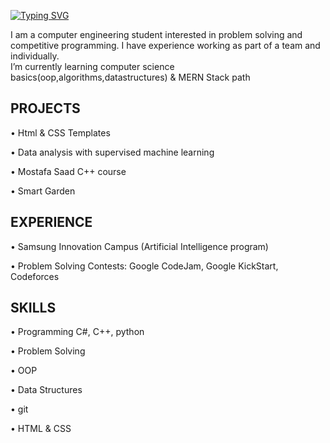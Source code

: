 [![Typing SVG](https://readme-typing-svg.herokuapp.com?size=25&color=F7F7F7&center=true&lines=Hi%2C+I+am+Saad+Muhammad+;Software+Engineer)](https://git.io/typing-svg)

I am a computer engineering student interested in 
problem solving and competitive programming. 
I have experience working as part of a team and 
individually.<br>
I’m currently learning computer science basics(oop,algorithms,datastructures) & MERN Stack path
## PROJECTS
• Html & CSS Templates

• Data analysis with supervised machine learning

• Mostafa Saad C++ course

• Smart Garden

## EXPERIENCE
• Samsung Innovation Campus (Artificial 
Intelligence program)

• Problem Solving Contests: Google CodeJam, Google KickStart, Codeforces

## SKILLS
• Programming C#, C++, python

• Problem Solving

• OOP

• Data Structures

• git

• HTML & CSS

<!--
**SaadMu7ammad/SaadMu7ammad** is a ✨ _special_ ✨ repository because its `README.md` (this file) appears on your GitHub profile.

Here are some ideas to get you started:

- 🔭 I’m currently working on ...
-
- 👯 I’m looking to collaborate on ...
- 🤔 I’m looking for help with ...
- 💬 Ask me about ...
- 📫 How to reach me: ...
- 😄 Pronouns: ...
- ⚡ Fun fact: ...
-->
